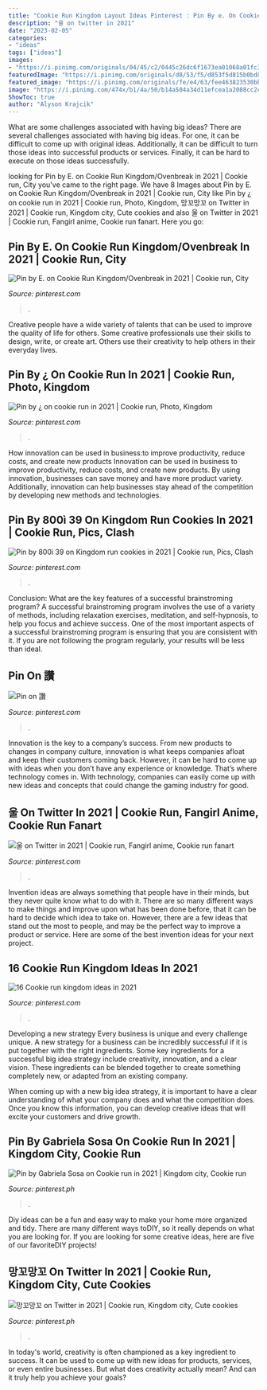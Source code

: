 ```yaml
---
title: "Cookie Run Kingdom Layout Ideas Pinterest : Pin By е. On Cookie Run Kingdom/ovenbreak In 2021"
description: "울 on twitter in 2021"
date: "2023-02-05"
categories:
- "ideas"
tags: ["ideas"]
images:
- "https://i.pinimg.com/originals/04/45/c2/0445c26dc6f1673ea01068a01fc30489.jpg"
featuredImage: "https://i.pinimg.com/originals/d8/53/f5/d853f5d815b0bd8a200e8379f3cd3111.jpg"
featured_image: "https://i.pinimg.com/originals/fe/e4/63/fee463823530bba4a80e2fc2bab180f3.png"
image: "https://i.pinimg.com/474x/b1/4a/50/b14a504a34d11efcea1a2088cc2c940f.jpg"
ShowToc: true
author: "Alyson Krajcik"
---
```



What are some challenges associated with having big ideas?
There are several challenges associated with having big ideas. For one, it can be difficult to come up with original ideas. Additionally, it can be difficult to turn those ideas into successful products or services. Finally, it can be hard to execute on those ideas successfully.

	

		
looking for Pin by Е. on Cookie Run Kingdom/Ovenbreak in 2021 | Cookie run, City you've came to the right page. We have 8 Images about Pin by Е. on Cookie Run Kingdom/Ovenbreak in 2021 | Cookie run, City like Pin by ¿ on cookie run in 2021 | Cookie run, Photo, Kingdom, 망꼬망꼬 on Twitter in 2021 | Cookie run, Kingdom city, Cute cookies and also 울 on Twitter in 2021 | Cookie run, Fangirl anime, Cookie run fanart. Here you go:
		
    
## Pin By Е. On Cookie Run Kingdom/Ovenbreak In 2021 | Cookie Run, City

<img loading=lazy src="https://i.pinimg.com/736x/48/d9/08/48d90811dc9e279995a6c8cf7ec6d4f6.jpg" onerror="this.onerror=null;this.src='https://tse2.mm.bing.net/th?id=OIP.S5Pmmt26PmeUg2f9Rn3WDwHaDa&amp;pid=15.1';" alt="Pin by Е. on Cookie Run Kingdom/Ovenbreak in 2021 | Cookie run, City">

_Source: pinterest.com_

>. 

	

Creative people have a wide variety of talents that can be used to improve the quality of life for others. Some creative professionals use their skills to design, write, or create art. Others use their creativity to help others in their everyday lives.

    
## Pin By ¿ On Cookie Run In 2021 | Cookie Run, Photo, Kingdom

<img loading=lazy src="https://i.pinimg.com/originals/fe/e4/63/fee463823530bba4a80e2fc2bab180f3.png" onerror="this.onerror=null;this.src='https://tse2.mm.bing.net/th?id=OIP.bAdAU7eC3m6zkuKLBO-xCgHaEK&amp;pid=15.1';" alt="Pin by ¿ on cookie run in 2021 | Cookie run, Photo, Kingdom">

_Source: pinterest.com_

>. 

	

How innovation can be used in business:to improve productivity, reduce costs, and create new products
Innovation can be used in business to improve productivity, reduce costs, and create new products. By using innovation, businesses can save money and have more product variety. Additionally, innovation can help businesses stay ahead of the competition by developing new methods and technologies.

    
## Pin By 800ì 39 On Kingdom Run Cookies In 2021 | Cookie Run, Pics, Clash

<img loading=lazy src="https://i.pinimg.com/originals/d8/53/f5/d853f5d815b0bd8a200e8379f3cd3111.jpg" onerror="this.onerror=null;this.src='https://tse2.mm.bing.net/th?id=OIP.cUZ85wEqHY-Epp3SpOBLtQAAAA&amp;pid=15.1';" alt="Pin by 800ì 39 on Kingdom run cookies in 2021 | Cookie run, Pics, Clash">

_Source: pinterest.com_

>. 

	

Conclusion: What are the key features of a successful brainstroming program?
A successful brainstroming program involves the use of a variety of methods, including relaxation exercises, meditation, and self-hypnosis, to help you focus and achieve success. One of the most important aspects of a successful brainstroming program is ensuring that you are consistent with it. If you are not following the program regularly, your results will be less than ideal.

    
## Pin On 讚

<img loading=lazy src="https://i.pinimg.com/736x/2c/ac/50/2cac508085ee29284793896d293c6c75.jpg" onerror="this.onerror=null;this.src='https://tse4.mm.bing.net/th?id=OIP.pZ8SWzlJckP2yDuXdPyHqQHaHQ&amp;pid=15.1';" alt="Pin on 讚">

_Source: pinterest.com_

>. 

	

Innovation is the key to a company’s success. From new products to changes in company culture, innovation is what keeps companies afloat and keep their customers coming back. However, it can be hard to come up with ideas when you don’t have any experience or knowledge. That’s where technology comes in. With technology, companies can easily come up with new ideas and concepts that could change the gaming industry for good.

    
## 울 On Twitter In 2021 | Cookie Run, Fangirl Anime, Cookie Run Fanart

<img loading=lazy src="https://i.pinimg.com/originals/bb/3a/68/bb3a68d16791cf7606cb0189b8c56865.jpg" onerror="this.onerror=null;this.src='https://tse2.mm.bing.net/th?id=OIP.vDG714e-GJWfr5ptaszCkAHaHa&amp;pid=15.1';" alt="울 on Twitter in 2021 | Cookie run, Fangirl anime, Cookie run fanart">

_Source: pinterest.com_

>. 

	

Invention ideas are always something that people have in their minds, but they never quite know what to do with it. There are so many different ways to make things and improve upon what has been done before, that it can be hard to decide which idea to take on. However, there are a few ideas that stand out the most to people, and may be the perfect way to improve a product or service. Here are some of the best invention ideas for your next project.

    
## 16 Cookie Run Kingdom Ideas In 2021

<img loading=lazy src="https://i.pinimg.com/474x/b1/4a/50/b14a504a34d11efcea1a2088cc2c940f.jpg" onerror="this.onerror=null;this.src='https://tse3.mm.bing.net/th?id=OIP.9Oms1Sdx_-hvZB3TZBjMTgAAAA&amp;pid=15.1';" alt="16 Cookie run kingdom ideas in 2021">

_Source: pinterest.com_

>. 

	

Developing a new strategy
Every business is unique and every challenge unique. A new strategy for a business can be incredibly successful if it is put together with the right ingredients. 
Some key ingredients for a successful big idea strategy include creativity, innovation, and a clear vision. These ingredients can be blended together to create something completely new, or adapted from an existing company. 

When coming up with a new big idea strategy, it is important to have a clear understanding of what your company does and what the competition does. Once you know this information, you can develop creative ideas that will excite your customers and drive growth.

    
## Pin By Gabriela Sosa On Cookie Run In 2021 | Kingdom City, Cookie Run

<img loading=lazy src="https://i.pinimg.com/originals/1a/79/14/1a79146a0e4c52a53be618eebef105c4.jpg" onerror="this.onerror=null;this.src='https://tse3.mm.bing.net/th?id=OIP.uSPItDRrpBZ4jRpCn03l9QHaEL&amp;pid=15.1';" alt="Pin by Gabriela Sosa on Cookie run in 2021 | Kingdom city, Cookie run">

_Source: pinterest.ph_

>. 

	

Diy ideas can be a fun and easy way to make your home more organized and tidy. There are many different ways toDIY, so it really depends on what you are looking for. If you are looking for some creative ideas, here are five of our favoriteDIY projects!

    
## 망꼬망꼬 On Twitter In 2021 | Cookie Run, Kingdom City, Cute Cookies

<img loading=lazy src="https://i.pinimg.com/originals/04/45/c2/0445c26dc6f1673ea01068a01fc30489.jpg" onerror="this.onerror=null;this.src='https://tse4.mm.bing.net/th?id=OIP.oB5t_ooJTxN8z4bgoQOqmQHaFt&amp;pid=15.1';" alt="망꼬망꼬 on Twitter in 2021 | Cookie run, Kingdom city, Cute cookies">

_Source: pinterest.ph_

>. 

	

In today's world, creativity is often championed as a key ingredient to success. It can be used to come up with new ideas for products, services, or even entire businesses. But what does creativity actually mean? And can it truly help you achieve your goals?

